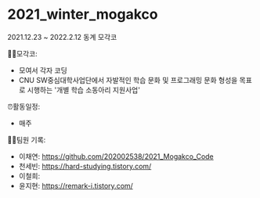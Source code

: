# 2021_winter_mogakco
2021.12.23 ~ 2022.2.12 동계 모각코

👨‍💻모각코: 
- 모여서 각자 코딩
- CNU SW중심대학사업단에서 자발적인 학습 문화 및 프로그래밍 문화 형성을 목표로 시행하는 '개별 학습 소동아리 지원사업'

⏰활동일정:
- 매주 

🙋‍♂팀원 기록:
- 이채연: https://github.com/202002538/2021_Mogakco_Code
- 천세빈: https://hard-studying.tistory.com/
- 이철희:
- 윤지현: https://remark-i.tistory.com/

